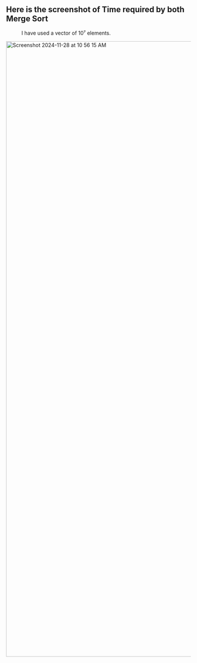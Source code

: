 ## Here is the screenshot of Time required by both Merge Sort

&emsp;&emsp;&emsp;I have used a vector of 10⁷ elements.



<!-- <img width="1579" alt="Screenshot 2024-11-28 at 10 53 46 AM" src="https://github.com/user-attachments/assets/1842310e-eeeb-40d5-b7d9-e2c3b703ee50"> -->
<img width="1680" alt="Screenshot 2024-11-28 at 10 56 15 AM" src="https://github.com/user-attachments/assets/dc9948f0-b146-4a43-8836-289a0c83ba53">
